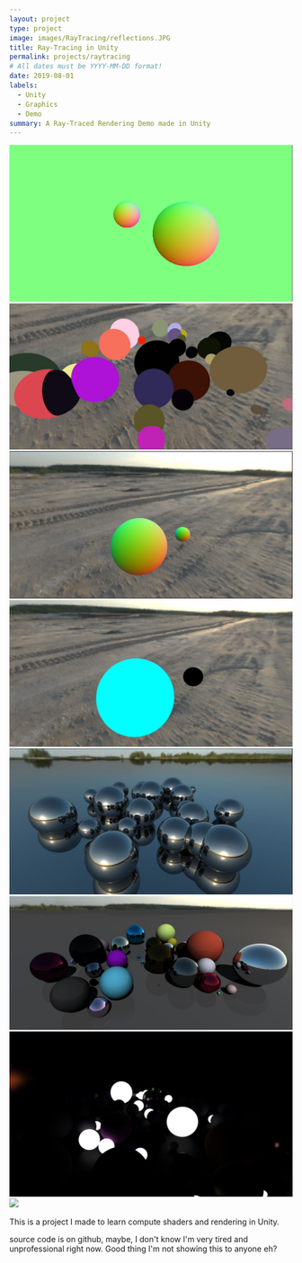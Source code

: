 ```yaml
---
layout: project
type: project
image: images/RayTracing/reflections.JPG
title: Ray-Tracing in Unity
permalink: projects/raytracing
# All dates must be YYYY-MM-DD format!
date: 2019-08-01
labels:
  - Unity
  - Graphics
  - Demo
summary: A Ray-Traced Rendering Demo made in Unity
---
```

<div class="ui small rounded images">
  <img class="ui image" src="../images/RayTracing/Spheres.JPG">
  <img class="ui image" src="../images/RayTracing/Distribution.JPG">
  <img class="ui image" src="../images/RayTracing/Skybox.JPG">
  <img class="ui image" src="../images/RayTracing/colour.JPG">
  <img class="ui image" src="../images/RayTracing/reflections.JPG">
  <img class="ui image" src="../images/RayTracing/Shading.JPG">
  <img class="ui image" src="../images/RayTracing/spheresDark.JPG">
  <img class="ui image" src="../images/RayTracing/PhongLambert.JPG">
</div>

This is a project I made to learn compute shaders and rendering in Unity.

source code is on github, maybe, I don't know I'm very tired and unprofessional right now.
Good thing I'm not showing this to anyone eh?


 